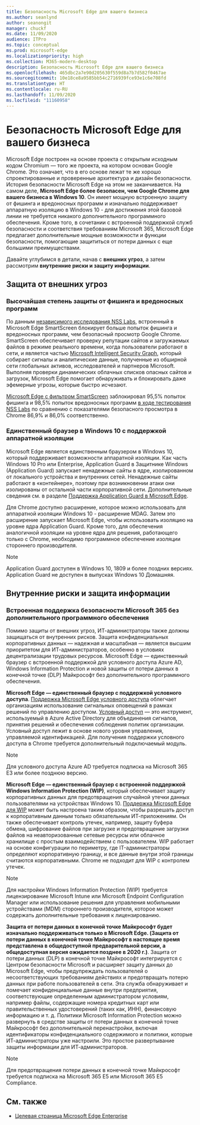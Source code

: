 ```yaml
---
title: Безопасность Microsoft Edge для вашего бизнеса
ms.author: seanlynd
author: seanongit
manager: chuckf
ms.date: 11/09/2020
audience: ITPro
ms.topic: conceptual
ms.prod: microsoft-edge
ms.localizationpriority: high
ms.collection: M365-modern-desktop
description: Безопасность Microsoft Edge для вашего бизнеса
ms.openlocfilehash: 465dbc2a7e90d205630f559d8a7b7d582f0467ae
ms.sourcegitcommit: 10e18ce8a9585bb54c2716939fce93e1c6e708fd
ms.translationtype: HT
ms.contentlocale: ru-RU
ms.lasthandoff: 11/09/2020
ms.locfileid: "11160958"
---
```

# Безопасность Microsoft Edge для вашего бизнеса

Microsoft Edge построен на основе проекта с открытым исходным кодом Chromium — того же проекта, на котором основан Google Chrome. Это означает, что в его основе лежат те же хорошо спроектированные и проверенные архитектура и дизайн безопасности. История безопасности Microsoft Edge на этом не заканчивается. На самом деле, **Microsoft Edge более безопасен, чем Google Chrome для вашего бизнеса в Windows 10**. Он имеет мощную встроенную защиту от фишинга и вредоносных программ и изначально поддерживает аппаратную изоляцию в Windows 10 - для достижения этой базовой линии не требуется никакого дополнительного программного обеспечения. Кроме того, в сочетании с встроенной поддержкой служб безопасности и соответствия требованиям Microsoft 365, Microsoft Edge предлагает дополнительные мощные возможности и функции безопасности, помогающие защититься от потери данных с еще большими преимуществами.

Давайте углубимся в детали, начав с **внешних угроз**, а затем рассмотрим **внутренние риски и защиту информации**.

## Защита от внешних угроз

### Высочайшая степень защиты от фишинга и вредоносных программ

По данным [независимого исследования NSS Labs](https://www.nsslabs.com/tested-technologies/web-browser-security-wbs/), встроенный в Microsoft Edge SmartScreen блокирует больше попыток фишинга и вредоносных программ, чем безопасный просмотр Google Chrome. SmartScreen обеспечивает проверку репутации сайтов и загружаемых файлов в режиме реального времени, когда пользователи работают в сети, и является частью [Microsoft Intelligent Security Graph](https://www.microsoft.com/microsoft-365/windows/intelligent-security), который собирает сигналы и аналитические данные, полученные из обширной сети глобальных активов, исследователей и партнеров Microsoft. Выполняя проверки динамических облачных списков опасных сайтов и загрузок, Microsoft Edge помогает обнаруживать и блокировать даже эфемерные угрозы, которые быстро исчезают.  

[Microsoft Edge с фильтром SmartScreen](https://docs.microsoft.com//DeployEdge/microsoft-edge-security-smartscreen) заблокировал 95,5% попыток фишинга и 98,5% попыток вредоносных программ [в ходе тестирования NSS Labs](https://www.nsslabs.com/tested-technologies/web-browser-security-wbs/) по сравнению с показателями безопасного просмотра в Chrome 86,9% и 86,0% соответственно.

### Единственный браузер в Windows 10 с поддержкой аппаратной изоляции

Microsoft Edge является единственным браузером в Windows 10, который поддерживает возможности аппаратной изоляции. Как часть Windows 10 Pro или Enterprise, Application Guard в Защитнике Windows (Application Guard) запускает ненадежные сайты в ядре, изолированном от локального устройства и внутренних сетей. Ненадежные сайты работают в «контейнере», поэтому при возникновении атаки они изолированы от остальной части корпоративной сети. Дополнительные сведения см. в разделе [Поддержка Application Guard в Microsoft Edge](https://docs.microsoft.com/DeployEdge/microsoft-edge-security-windows-defender-application-guard).

Для Chrome доступно расширение, которое можно использовать для аппаратной изоляции Windows 10 - расширение MDAG. Затем это расширение запускает Microsoft Edge, чтобы использовать изоляцию на уровне ядра Application Guard. Кроме того, для обеспечения аналогичной изоляции на уровне ядра для решения, работающего только с Chrome, необходимо программное обеспечение изоляции стороннего производителя.

> [!NOTE]
> Application Guard доступен в Windows 10, 1809 и более поздних версиях. Application Guard не доступен в выпусках Windows 10 Домашняя.

## Внутренние риски и защита информации

### Встроенная поддержка безопасности Microsoft 365 без дополнительного программного обеспечения

Помимо защиты от внешних угроз, ИТ-администраторы также должны защищаться от внутренних рисков. Защита конфиденциальных корпоративных данных — надежная и масштабная — является высшим приоритетом для ИТ-администраторов, особенно в условиях децентрализации трудовых ресурсов. Microsoft Edge — единственный браузер с встроенной поддержкой для условного доступа Azure AD, Windows Information Protection и новой защиты от потери данных в конечной точке (DLP) Майкрософт без дополнительного программного обеспечения.

**Microsoft Edge — единственный браузер с поддержкой условного доступа**. [Поддержка Microsoft Edge условного доступа](ms-edge-security-conditional-access.md) облегчает организациям использование сигнальных оповещений в рамках решений по управлению доступом. [Условный доступ](https://docs.microsoft.com/azure/active-directory/conditional-access/overview) — это инструмент, используемый в Azure Active Directory для объединения сигналов, принятия решений и обеспечения соблюдения политик организации. Условный доступ лежит в основе нового уровня управления, управляемой идентификацией. Для получения поддержки условного доступа в Chrome требуется дополнительный подключаемый модуль.

> [!NOTE]
> Для условного доступа Azure AD требуется подписка на Microsoft 365 E3 или более позднюю версию.

**Microsoft Edge — единственный браузер с встроенной поддержкой Windows Information Protection (WIP)**, который обеспечивает защиту корпоративных данных для предотвращения случайной утечки данных пользователями на устройствах Windows 10. [Поддержка Microsoft Edge для WIP](https://docs.microsoft.com/DeployEdge/microsoft-edge-security-windows-information-protection) может быть настроена таким образом, чтобы разрешать доступ к корпоративным данным только обязательным ИТ-приложениям. Он также обеспечивает контроль утечек, например, защиту буфера обмена, шифрование файлов при загрузке и предотвращение загрузки файлов на неавторизованные сетевые ресурсы или облачное хранилище с простым взаимодействием с пользователем. WIP работает на основе конфигурации по периметру, где IT-администраторы определяют корпоративную границу, и все данные внутри этой границы считаются корпоративными. Chrome не подходит для WIP с контролем утечек.

> [!NOTE]
> Для настройки Windows Information Protection (WIP) требуется лицензирование Microsoft Intune или Microsoft Endpoint Configuration Manager или использование решения для управления мобильными устройствами (MDM) стороннего производителя, которое может содержать дополнительные требования к лицензированию.

**Защита от потери данных в конечной точке Майкрософт будет изначально поддерживаться только в Microsoft Edge. (Защита от потери данных в конечной точке Майкрософт в настоящее время представлена в общедоступной предварительной версии, а общедоступная версия ожидается позднее в 2020 г.)**. Защита от потери данных (DLP) в конечной точке Майкрософт интегрируется с Центром безопасности Microsoft и расширяет защиту данных до Microsoft Edge, чтобы предупреждать пользователей о несоответствующих требованиям действиях и предотвращать потерю данных при работе пользователей в сети. Эта служба обнаруживает и помечает конфиденциальные данные внутри предприятия, соответствующие определенным администратором условиям, например файлы, содержащие номера кредитных карт или правительственных удостоверений (таких как, ИНН), финансовую информацию и т. д. Политики Microsoft Information Protection можно развернуть в средстве защиты от потери данных в конечной точке Майкрософт без дополнительной перенастройки, включая идентификаторы конфиденциального содержимого и политики, которые ИТ-администраторы уже настроили. Это простое развертывание защиты информации для ИТ-администраторов.

> [!NOTE]
> Для предотвращения потери данных в конечной точке Майкрософт требуется подписка на Microsoft 365 E5 или Microsoft 365 E5 Compliance.

## См. также

- [Целевая страница Microsoft Edge Enterprise](https://aka.ms/EdgeEnterprise)
